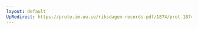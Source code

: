 ```yaml
---
layout: default
UpRedirect: https://pruto.im.uu.se/riksdagen-records-pdf/1874/prot-1874--fk--120.pdf
---
```


